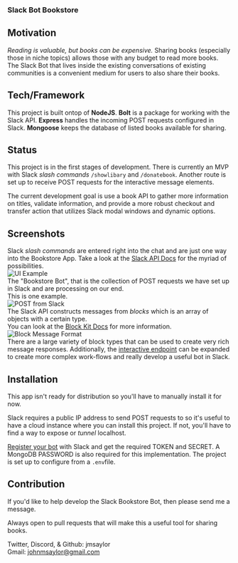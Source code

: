 ### Slack Bot Bookstore

## Motivation

_Reading is valuable, but books can be expensive._ Sharing books (especially those in niche topics) allows those with any budget to read more books. The Slack Bot that lives inside the existing conversations of existing communities is a convenient medium for users to also share their books.

## Tech/Framework

This project is built ontop of **NodeJS**. **Bolt** is a package for working with the Slack API. **Express** handles the incoming POST requests configured in Slack. **Mongoose** keeps the database of listed books available for sharing.

## Status

This project is in the first stages of development. There is currently an MVP with Slack _slash commands_ `/showlibary` and `/donatebook`. Another route is set up to receive POST requests for the interactive message elements.

The current development goal is use a book API to gather more information on titles, validate information, and provide a more robust checkout and transfer action that utilizes Slack modal windows and dynamic options.

## Screenshots

Slack _slash commands_ are entered right into the chat and are just one way into the Bookstore App. Take a look at the [Slack API Docs](https://api.slack.com/) for the myriad of possibilities.<br/>
![UI Example](https://imgur.com/DjfXKl9.jpg)<br/>
The "Bookstore Bot", that is the collection of POST requests we have set up in Slack and are processing on our end.<br/>
This is one example.<br/>
![POST from Slack](https://imgur.com/zp2Wq41.jpg)<br/>
The Slack API constructs messages from _blocks_ which is an array of objects with a certain type.<br/> You can look at the [Block Kit Docs](https://api.slack.com/block-kit/building) for more information.<br/>
![Block Message Format](https://imgur.com/V0jXDNd.jpg)<br/>
There are a large variety of block types that can be used to create very rich message responses. Additionally, the [interactive endpoint](https://api.slack.com/interactivity/handling) can be expanded to create more complex work-flows and really develop a useful bot in Slack.

## Installation

This app isn't ready for distribution so you'll have to manually install it for now.

Slack requires a public IP address to send POST requests to so it's useful to have a cloud instance where you can install this project. If not, you'll have to find a way to expose or _tunnel_ localhost.

[Register your bot](https://api.slack.com/apps) with Slack and get the required TOKEN and SECRET. A MongoDB PASSWORD is also required for this implementation. The project is set up to configure from a `.env`file.

## Contribution

If you'd like to help develop the Slack Bookstore Bot, then please send me a message.

Always open to pull requests that will make this a useful tool for sharing books.

Twitter, Discord, & Github: jmsaylor<br/>
Gmail: johnmsaylor@gmail.com
